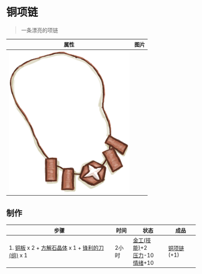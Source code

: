 # 铜项链  
> 一条漂亮的项链  
  
  属性  |   图片   
 ----  |  ----:   
   |  ![](Sprite/CopperNecklace.png)   
  
## 制作  
步骤  |  时间  |  状态  |  成品  
----  |  ----  |  ----  |  ----  
1. [铜板](CopperSheet.md) x 2 + [方解石晶体](Calcite.md) x 1 + [锋利的刀(组)](GpTag_CutterAdv.md) x 1  |  2小时  |  [金工(技能)](Skill_Metalworking.md)+2<br>[压力](Stress.md)-10<br>[情绪](Morale.md)+10  |  [铜项链](CopperNecklace.md)(+1)  
